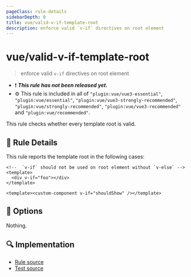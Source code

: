 ```yaml
---
pageClass: rule-details
sidebarDepth: 0
title: vue/valid-v-if-template-root
description: enforce valid `v-if` directives on root element
---
```

# vue/valid-v-if-template-root

> enforce valid `v-if` directives on root element

- :exclamation: <badge text="This rule has not been released yet." vertical="middle" type="error"> ***This rule has not been released yet.*** </badge>
- :gear: This rule is included in all of `"plugin:vue/vue3-essential"`, `"plugin:vue/essential"`, `"plugin:vue/vue3-strongly-recommended"`, `"plugin:vue/strongly-recommended"`, `"plugin:vue/vue3-recommended"` and `"plugin:vue/recommended"`.

This rule checks whether every template root is valid.

## :book: Rule Details

This rule reports the template root in the following cases:

<eslint-code-block :rules="{'vue/valid-v-if-template-root': ['error']}">

```vue
<!--  `v-if` should not be used on root element without `v-else` -->
<template>
  <div v-if="foo"></div>
</template>

<template><custom-component v-if="shouldShow" /></template>
```

</eslint-code-block>

## :wrench: Options

Nothing.

## :mag: Implementation

- [Rule source](https://github.com/vuejs/eslint-plugin-vue/blob/master/lib/rules/valid-v-if-template-root.js)
- [Test source](https://github.com/vuejs/eslint-plugin-vue/blob/master/tests/lib/rules/valid-v-if-template-root.js)
